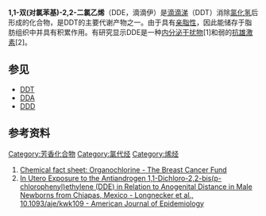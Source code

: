 **1,1-双(对氯苯基)-2,2-二氯乙烯**（DDE，滴滴伊）是[滴滴涕](../Page/滴滴涕.md "wikilink")（DDT）消除[氯化氢](../Page/氯化氢.md "wikilink")后形成的化合物，是DDT的主要代谢产物之一。由于具有[亲脂性](https://zh.wikipedia.org/wiki/亲脂性 "wikilink")，因此能储存于脂肪组织中并具有积累作用。有研究显示DDE是一种[内分泌干扰物](https://zh.wikipedia.org/wiki/内分泌干扰物 "wikilink")\[1\]和弱的[抗雄激素](../Page/抗雄激素.md "wikilink")\[2\]。

## 参见

  - [DDT](https://zh.wikipedia.org/wiki/DDT "wikilink")
  - [DDA](https://zh.wikipedia.org/wiki/DDA "wikilink")
  - [DDD](../Page/2,2-双\(对氯苯基\)-1,1-二氯乙烷.md "wikilink")

## 参考资料

[Category:芳香化合物](https://zh.wikipedia.org/wiki/Category:芳香化合物 "wikilink") [Category:氯代烃](https://zh.wikipedia.org/wiki/Category:氯代烃 "wikilink") [Category:烯烃](https://zh.wikipedia.org/wiki/Category:烯烃 "wikilink")

1.  [Chemical fact sheet: Organochlorine - The Breast Cancer Fund](http://www.breastcancerfund.org/site/pp.asp?c=kwKXLdPaE&b=84567)
2.  [In Utero Exposure to the Antiandrogen 1,1-Dichloro-2,2-bis(p-chlorophenyl)ethylene (DDE) in Relation to Anogenital Distance in Male Newborns from Chiapas, Mexico - Longnecker et al., 10.1093/aje/kwk109 - American Journal of Epidemiology](http://aje.oxfordjournals.org/cgi/content/abstract/kwk109v1)